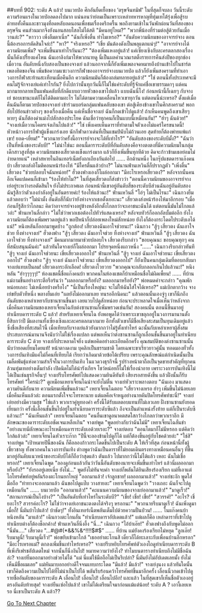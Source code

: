 ##บทที่ 902: ระดับ A แล้ว!
บนเวยป๋อ
ศึกอันยืดเยื้อของ ‘ตรุษจีนทมิฬ’ ในที่สุดก็จบลง วันนี้ระดับความร้อนแรงในเวยป๋อลดลงไปมาก แน่นอนว่าย่อมเป็นเพราะเหล่าทหารหาญที่ทุ่มเทโต้รุ่งเพื่อสู้รบด่าทอทั้งคืนและชาวมุงที่อดหลับอดนอนเพื่อชมเรื่องครึกครื้น พอถึงยามเช้าในวันพักผ่อนวันที่สองของตรุษจีน คนส่วนมากจึงยังนอนสลบไสลไม่ได้สติ
"มีคนอยู่ไหม?"
"พวกพี่น้องที่ร่วมต่อสู้ด้วยกันเมื่อวานล่ะ?"
"หาววว เพิ่งลืมตาเนี่ย"
"ฉันก็เพิ่งตื่น ทำไมเหรอ?"
"อันดับความนิยมของอาจารย์จาง ตอนนี้ต้องรอการตัดสินใจล่ะ!"
"หา?"
"จริงเหรอ?"
“เชี่ย มันต้องดังเป็นพลุแตกแน่ๆ!"
"อาจารย์จางได้ความนิยมเพิ่ม? จะเพิ่มขึ้นมาเท่าไรกันนะ?"
"ต้องเพิ่มแหงอยู่แล้ว! แค่เซี่ยงเซิงกับละครตลกสองเรื่องนั้นก็ดังเปรี้ยงแค่ไหน ฉันเอาลิงก์มาให้พวกนายดู นี่เป็นผลคำนวณเรตติ้งรายการคืนส่งปีของทุกช่องเมื่อวาน อันดับหนึ่งกับสองเป็นของจางเย่ แล้วนอกจากนี้ก็ยังเพิ่มเพลงจดหมายถึงบ้านเข้าไปในชาร์ตเพลงฮิตของจีน เพิ่มข้อความแซะวงการกีฬาของอาจารย์จางบนเวยป๋อ แล้วก็ยังเพิ่มสงครามที่ทำเอาวงการกีฬาสะท้านสะเทือนเมื่อคืนอีก ความนิยมมันก็ต้องถล่มทลายอยู่แล้ว!"
"ใช่ ตอนนี้ทั้งประเทศจะมีคนไม่รู้จักจางเย่แค่เท่าไรกัน? ยิ่งไปกว่านั้นทุกวันนี้ก็ไม่ใช่แค่ระดับที่รู้จักแค่ชื่อเขาธรรมดาๆ แต่คนมากมายกลายเป็นแฟนคลับที่ภักดีแบบถวายหัวของเขาไปแล้ว แบบฉันนี่ไง! ก่อนหน้านี้ก็เฉยๆ กับจางเย่ ชอบเขานะแต่ก็ไม่ได้ติดตามอะไร ไม่ได้ตามความเคลื่อนไหวเขาทุกวัน แต่ตอนนี้น่ะเหรอ? ตั้งแต่เมื่อคืนฉันก็ตามเวยป๋อของจางเย่ เข้าร่วมบอร์ดกลุ่มแฟนคลับของเขา ต่อสู้เคียงข้างเขาในศึกสงคราม! พอกลับไปย้อนข่าวต่างๆ ของเรื่องเมื่อคืน แค่เห็นชื่อจางเย่ ฉันก็กดเข้าไปดูแล้ว! ถ้าเห็นคนพูดถึงเขาเสียๆ หายๆ ฉันก็ต้องด่าแม่งไปสักสองประโยค ฉันเชื่อว่าทุกคนก็เป็นแบบนี้เหมือนกัน!"
"ฮ่าๆ ฉันด้วย!"
"จางเย่เมื่อวานโคตรเจ๋งเกินไปแล้ว!"
"ใช่ เพิ่งเคยเห็นดาราที่ทำตามใจตัวเองไม่แคร์ใครขนาดนี้! หัวหน้าวงการกีฬาผู้แข็งแกร่งเอย นักกีฬาดาวเด่นที่เป็นแชมป์นับไม่ถ้วนเอย สุดท้ายก็ต้องพ่ายแพ้แก่เขา! ยอด-เยี่ยม!"
"พวกนายว่าครั้งนี้อาจารย์จางจะได้ที่เท่าไร?"
"อันดับสองของระดับบีมั้ง?"
"ฉันว่าเป็นที่หนึ่งของระดับบี!"
"ไม่น่าใช่นะ ตอนนี้ดาราระดับบีที่อันดับสองคือจางตงตงที่มีความนิยมในกลุ่มเด็กสาวสูงที่สุด ความนิยมของเสี่ยวตงแข็งแกร่งมาก แล้วก็ยิ่งเพิ่มขึ้นทุกทีด้วย คิดจะก้าวข้ามเธอย่อมไม่ง่ายดายแน่"
เหล่าสหายในอินเทอร์เน็ตยังถกเถียงกันต่อไป
……
อีกด้านหนึ่ง
ในกรุ๊ปแชตดาราแก๊งคนบ้า
เสี่ยวตงส่งอิโมติคอนหน้าร้องไห้ "มีใครตื่นแล้วบ้าง?"
ไม่นานฟ่านเหวินลี่ก็ปรากฏตัว "เพิ่งตื่น"
เสี่ยวตง "ช่วยปลอบใจฉันหน่อย!"
ฮั่วตงฟางเองก็โผล่ออกมา "มีอะไรเหรอเสี่ยวตง?"
หลังจากนั้นคนอีกเจ็ดแปดคนก็เข้ามา "ร้องไห้ทำไม?"
ในที่สุดเสี่ยวตงก็ส่งข่าวว่า "ตอนนี้ความนิยมของอาจารย์จางเย่อยู่ระหว่างรอตัดสินใจ ยังไม่ประกาศผล ก่อนหน้านี้เขาอยู่อันดับสี่ของระดับบีส่วนฉันอยู่อันดับสอง ฉันรู้สึกว่าตัวเองกำลังอยู่ในอันตรายค่ะ! ร้องไห้แล้วนะ!"
ฟ่านเหวินลี่ "โอ๋ๆ ไม่เป็นไรนะ"
เฉินกวงยิ้มแล้วตอบว่า "ไม่น่ามั้ง อันดับสี่ก็นับว่ายังห่างจากเธอตั้งเยอะนะ"
เสี่ยวตงส่งหน้าร้องไห้มาอีกรอบ "เมื่อก่อนก็รู้สึกว่าไกลนะ คิดว่าอาจารย์จางอยู่ข้างหลังอีกตั้งไกลกว่าจะเอาชนะฉันได้ แต่ตอนนี้มันไม่ไกลแล้วอ่ะ"
ฟ่านเหวินลี่กล่าว "ไม่ใช่ว่าพวกเธอต้องไปทัวร์แสดงเหรอ? หลังจบทัวร์ก็ออกอัลบั้มต่ออีก ยังไงความนิยมก็ต้องเพิ่มพรวดอยู่แล้ว พอปีหน้าก็ปล่อยเพลงใหม่สักหน่อย ยังไงก็ต้องกระโดดไประดับเอได้แน่!"
หนิงหลันก็ออกมาพูดบ้าง "ถูกต้อง! เสี่ยวตงฉันเอาใจช่วยนะ!"
เฉินกวง "สู้ๆ เสี่ยวตง ฉันเอาใจช่วย ทิ้งห่างจางเย่"
ฮั่วตงฟาง "สู้ๆ เสี่ยวตง ฉันเอาใจช่วย ทิ้งห่างจางเย่"
ฟ่านเหวินลี่ "สู้ๆ เสี่ยวตง ฉันเอาใจช่วย ทิ้งห่างจางเย่"
มีคนมากมายมาช่วยปลอบใจ
เสี่ยวตงรีบกล่าว "ขอบคุณนะ ขอบคุณทุกๆ คนที่สนับสนุนฉันค่ะ"
แล้วทันใดจางเย่ก็โผล่ออกมา โปรยจุดหนึ่งแถวหนึ่ง "......"
เฉินกวงรีบกล่าวทันที "สู้ๆ จางเย่ ฉันเอาใจช่วยนะ เขี่ยเสี่ยวตงออกไป"
ฟ่านเหวินลี่ "สู้ๆ จางเย่ ฉันเอาใจช่วยนะ เขี่ยเสี่ยวตงออกไป"
ฮั่วตงฟาง "สู้ๆ จางเย่ ฉันเอาใจช่วยนะ เขี่ยเสี่ยวตงออกไป"
ก็ยังเป็นคนกลุ่มเดิมที่ตอบกลับมา
จางเย่แทบเป็นลม!
เสี่ยวตงกระอักเลือด!
เสี่ยวตงโวยวาย "พวกคุณจะกลับกลอกเกินไปแล้วนะ!"
หนิงหลัน "ฮ่าๆๆๆๆๆ!"
ห้องแชตนี้ชื่อแก๊งคนบ้า พวกคนในห้องแชตก็บ้าเหมือนชื่อไม่ผิดเพี้ยน!
……
ที่บ้าน
แม่ถามขึ้นอย่างกระตือรือร้นว่า "ผลออกมาหรือยัง? ผลออกมาหรือยัง?"
พ่อหมดคำจะกล่าว "คุณพักหน่อยเถอะ ไม่เหนื่อยบ้างหรือไง"
"นี่เป็นเรื่องใหญ่นะ จะไม่ให้ฉันใส่ใจได้เหรอ?" แม่เบิกตากว้าง
จางเย่ขยับตัวทีหนึ่ง พลางยิ้มเอ่ย "ผลยังไม่ออกมาเลย ทนรออีกนิดนะ"
แล้วตอนนั้นเองจู่ๆ เขาก็นึกถึงอันดับของเหล่าเหยากับซานซานขึ้นมา เลยแวบไปดูสักหน่อย ก่อนจะประหลาดใจเมื่อเห็นว่าหลังจากเมื่อคืนความนิยมของเหยาเจี้ยนไฉกับต่งซานซานก็เพิ่มพรวดเช่นกัน!
สองคนนั้น ตอนนี้ขึ้นมาอยู่ทำเนียบดาราระดับ C แล้ว!
สำหรับเหยาเจี้ยนไฉ ยังพอพูดได้ว่าเพราะเขาขลุกอยู่ในวงการมานานตั้งยี่สิบกว่าปี มีผลงานทั้งเซี่ยงเซิงและละครตลกมากมาย อีกทั้งตัวเขาก็มีชื่อเสียงสะสมเป็นทุนเดิมอยู่แล้ว ซึ่งชื่อเสียงที่สะสมไว้นี้ เมื่อเทียบกับจางเย่แล้วยังมากกว่าไม่รู้ตั้งเท่าไหร่ ฉะนั้นกับเหล่าเหยาผู้สั่งสมประสบการณ์มานานจึงนับว่าไม่ใช่เรื่องแปลก แต่พอเห็นว่าต่งซานซานก็ถูกเลื่อนชั้นขึ้นมาอยู่ในทำเนียบดาราระดับ C ด้วย จางเย่ก็ประหลาดใจยิ่ง แต่พอคิดอย่างละเอียดอีกครั้ง คุณสมบัติของต่งซานซานนั้นนับว่ายอดเยี่ยมโดยแท้! หน้าตางดงาม บุคลิกเป็นธรรมชาติ โดยเฉพาะขาเรียวยาวคู่นั้น ทอดมองทั่วทั้งวงการบันเทิงมีแค่ไม่กี่คนที่เทียบได้ เรียกว่าเกิดมาด้วยข้อได้เปรียบ เพราะคุณลักษณ์แต่กำเนิดนั้นเป็นเมล็ดพันธุ์แห่งความสำเร็จในวงการบันเทิง ในแวดวงธุรกิจนี้ รูปร่างหน้าตาถือเป็นจุดขายสำคัญที่ทุกคนล้วนทุ่มเทอย่างเต็มกำลัง เปิดนิดไม่ได้น่ารังเกียจ โชว์หน่อยก็ไม่ใช่เรื่องน่าอาย เพราะวงการบันเทิงนี้ไม่ได้เป็นเช่นธุรกิจอื่นๆ!
จางเย่รีบโทรศัพท์ไปแสดงความยินดีทันที
เสียงรอสายดังขึ้น แล้วฝั่งนั้นก็รับโทรศัพท์
"ใครน่ะ?" ดูเหมือนเหยาเจี้ยนไฉน่าจะยังไม่ตื่น
จางเย่หัวเราะพลางตอบ "ฉันเอง มาแสดงความยินดีกับนาย ความนิยมเพิ่มขึ้นแล้วนะ"
เหยาเจี้ยนไฉตอบ "เสี่ยวจางเหรอ ฮ่าๆ เพิ่มขึ้นไม่น้อยเลย เมื่อคืนเห็นแล้วล่ะ ตอนแรกตั้งใจจะโทรหานาย แต่ผลคือเจ้าหนูอย่างนายดันปิดโทรศัพท์ซะนี่!"
จางเย่เอ่ยอย่างมีความสุข "ใช่แล้ว พวกเราคู่หูทองคำ ครั้งนี้ได้รับผลตอบแทนที่ไม่เลวเลย ฝั่งซานซานยังยอดเยี่ยมกว่า ครั้งนี้เลื่อนชั้นขึ้นไปอยู่ในทำเนียบดาราระดับซีแล้ว ถึงจะเป็นตำแหน่งรั้งท้าย แต่ก็เป็นระดับซีแล้วนะ!"
"ฉันเห็นแล้ว" เหยาเจี้ยนไฉตอบ "คนอื่นเขาดูอนาคตสดใสกว้างไกลกว่าพวกเราอีก มีลักษณะของดาราระดับเอชัดเจนเหลือเกิน"
จางเย่พูด "พูดอย่างกับว่าฉันไม่มี"
เหยาเจี้ยนไฉลั่นขำ "อย่างนายมีลักษณะอะไรเหมือนดาราระดับเอด้วยเรอะ?"
จางเย่ตอบ "ตอนโตมาก็ไม่มีหรอก แต่คิดว่าใกล้แล้วล่ะ"
เหยาเจี้ยนไฉหัวเราะก๊าก "ปีนี้จะลองข้ามไปดูก็ได้ แต่ก็ต้องขึ้นอยู่กับโชคด้วยล่ะ"
"ใช่สิ" จางเย่พูด "เป้าหมายปีนี้ของฉัน ก็คือลองก้าวกระโดดขึ้นไปเป็นระดับ A ให้เร็วที่สุด ก่อนหน้านี้ทั้งผู้เชี่ยวชาญ ทั้งพวกคนในวงการบันเทิง ต่างพูดว่าฉันเป็นดาราที่ไม่ยอมเดินตรงทางเหมือนคนอื่นๆ ที่ขึ้นมาอยู่อันดับแนวหน้าของระดับบีได้ก็ถือว่าสุดแล้ว ตันแล้ว ไปมากกว่านี้ไม่ได้แล้ว เหอะ ฉันไม่เชื่อหรอก!"
เหยาเจี้ยนไฉพูด "ลองดูก่อนแล้วกันว่าวันนี้อันดับของนายจะเพิ่มขึ้นเท่าไหร่ แล้วนี่ผลออกมาหรือยัง?"
"ยังรออยู่เลยเนี่ย ยังไม่..." พูดยังไม่ทันจบคำ จางเย่ก็พลันได้ยินเสียงร้องเรียก
แม่ที่เอาแต่ไถโทรศัพท์อยู่พลันร้องตะโกนยกใหญ่ "ออกมาแล้ว! เจ้าลูกชาย! ผลออกมาแล้ว!"
จางเย่ชะงัก พูดใส่มือถือ “ท่าทางจะออกมาแล้ว ฉันขอไปดูแป๊บ วางสายละ”
เหยาเจี้ยนไฉพูดว่า "วางเถอะ ฉันก็จะไปดูเหมือนกัน"
……
บนเวยป๋อ
"ออกมาแล้ว!"
"คะแนนความนิยมของจางเย่ออกมาแล้ว!"
"มาดูเร็ว!"
"สถานการณ์เป็นไงบ้าง?"
"เป็นอันดับที่เท่าไหร่ในระดับบี?"
“เชี่ย! เชี่ย! เชี่ย!”
"สวรรค์!"
"อะไร? เชี่ยอะไร? สวรรค์อะไร? ไม่ใช่ว่าจางเย่เอาชนะตงตงได้จริงๆ หรอกนะ"
"พวกนายรีบมาดูเร็ว! ฉันเพิ่งดูมาเมื่อกี้! นี่มันบ้าไปแล้ว! บ้าชัดๆ!"
ทั้งอินเทอร์เน็ตพลันเต็มไปด้วยความปั่นป่วน!
……
ในแก๊งคนบ้า
หนิงหลัน "มาแล้ว!"
เฉินกวงตะโกนลั่น "ทำเนียบดาราอัปเดตแล้ว!"
แต่ผลก็คือ เหล่าดาราที่เข้าไปดูทำเนียบต่างก็ต้องช็อกค้าง!
ฟ่านเหวินลี่นิ่งอึ้ง "นี่..."
เฉินกวง "ไอ้บ้าเอ๊ย!"
ฮั่วตงฟางถึงกับพูดไม่ออก "นี่มัน…."
เสี่ยวตง "...#@#(*&&%&^!!!!$#$”
……
ที่บ้าน
แม่ยังคงร้องเรียกไม่หยุด "ลูกเอ๊ย! รีบมาดูนี่! รีบมาดูนี่เร็ว!"
พ่อขยับเข้ามาใกล้ "เธออย่าตะโกนสิ เดี๋ยวก็ได้ทะเลาะกับเพื่อนบ้านอีกหรอก"
"มีอะไรเหรอแม่? ตกลงเพิ่มขึ้นเท่าไหร่เหรอ?" จางเย่รีบหยิบโทรศัพท์ตัวเองไถดูทำเนียบดาราระดับ B ที่เพิ่งรีเฟรชอัปเดตใหม่ จากนั้นก็นิ่งงันไป!
หมายความว่ายังไง?
ทำไมบนตารางทำเนียบถึงไม่มีชื่อฉันล่ะ?
จางเย่ยิ้มออกมาอย่างช่วยไม่ได้ "แม่ นี่แม่ใช้มือถือไม่เป็นรึเปล่า? นี่มันยังไม่อัปเดตเลยมั้ง ยังไม่เห็นมีชื่อผมเลย"
แม่หันมาบอกอย่างดีใจจนแทบกระโดด "มีแล้ว! มีแล้ว!"
จางเย่งุนงง แล้วทันใดนั้น เขาก็คิดถึงความเป็นไปได้ที่ไม่น่าเป็นไปได้ พลันรีบร้อนคว้าโทรศัพท์ขึ้นมาอีกครั้ง เลื่อนนิ้วกดเข้าไปดูรายชื่ออันดับของดาราระดับ A
เลื่อนไป!
เลื่อนไป!
เลื่อนไปอีก!
และแล้ว ในที่สุดเขาก็เห็นชื่อตัวเองอยู่ตรงอันดับท้ายสุด!
จางเย่ยืนเซ่อไปแล้ว!
เขาไม่ได้เตรียมใจมาก่อนแม้แต่น้อย!
ระดับ A ?
เอางี้เลยเหรอ นี่เขาเป็นระดับ A แล้ว??


[Go To Next Chapter]( ./3.md)